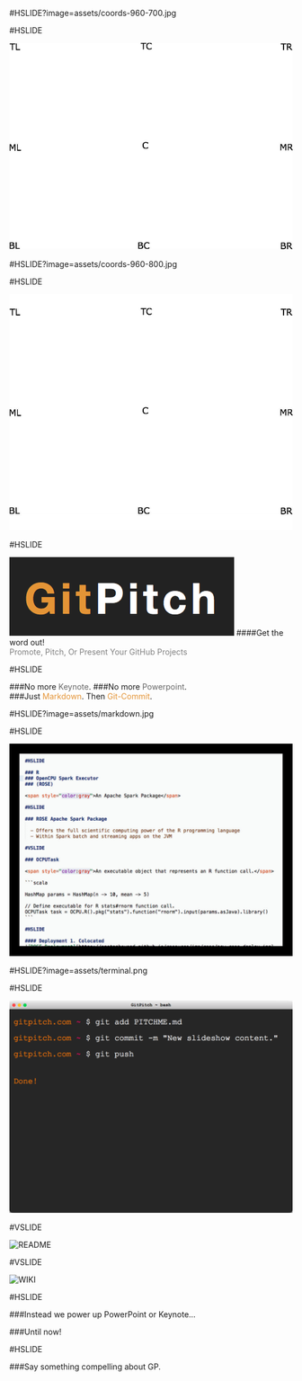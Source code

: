 #HSLIDE?image=assets/coords-960-700.jpg

#HSLIDE

![LOGO](assets/coords-960-700.jpg)

#HSLIDE?image=assets/coords-960-800.jpg

#HSLIDE

![LOGO](assets/coords-960-800.jpg)

#HSLIDE

![LOGO](assets/gp-logo.png)
####Get the word out!
<br>
<span style="color:gray">Promote, Pitch, Or Present Your GitHub Projects</span>

#HSLIDE

###No more <span style="color: #666666">Keynote</span>.
###<span class="fragment" data-fragment-index="1">No more <span style="color: #666666">Powerpoint</span>.</li>
<br>
###<span class="fragment" data-fragment-index="2">Just <span style="color: #e49436">Markdown</span>. Then <span style="color: #e49436">Git-Commit</span>.</li>

#HSLIDE?image=assets/markdown.jpg

#HSLIDE

![MARKDOWN](assets/markdown.jpg)

#HSLIDE?image=assets/terminal.png

#HSLIDE

![TERMINAL](assets/terminal.png)

#VSLIDE

![README](assets/readme.png)

#VSLIDE

![WIKI](assets/wiki.png)

#HSLIDE

###Instead we power up PowerPoint or Keynote...

###<span class="fragment" data-fragment-index="1">Until now!</li>

#HSLIDE

###Say something compelling about GP.

